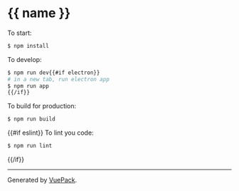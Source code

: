 # {{ name }}

To start:

```bash
$ npm install
```

To develop:

```bash
$ npm run dev{{#if electron}}
# in a new tab, run electron app
$ npm run app
{{/if}}
```

To build for production:

```bash
$ npm run build
```

{{#if eslint}}
To lint you code:

```bash
$ npm run lint
```

{{/if}}

---

Generated by [VuePack](https://github.com/hpgood/vuepack).
